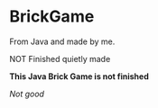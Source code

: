 # BrickGame
From Java and made by me.

NOT Finished quietly made

**This Java Brick Game is not finished**

*Not good*
